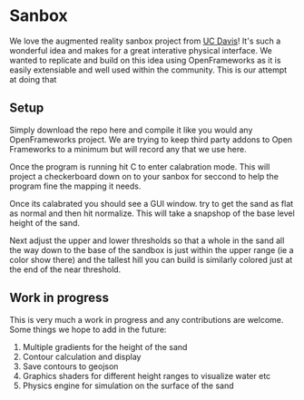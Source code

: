 # Sanbox

We love the augmented reality sanbox project from [UC Davis](http://idav.ucdavis.edu/~okreylos/ResDev/SARndbox/)! It's such a wonderful idea 
and makes for a great interative physical interface. We wanted to replicate and build on this idea using OpenFrameworks as it is easily extensiable 
and well used within the community. This is our attempt at doing that 



## Setup 

Simply download the repo here and compile it like you would any OpenFrameworks project. We are trying to keep third party 
addons to Open Frameworks to a minimum but will record any that we use here.

Once the program is running hit C to enter calabration mode. This will project a checkerboard down on to your sanbox for  seccond to 
help the program fine the mapping it needs. 

Once its calabrated you should see a GUI window. try to get the sand as flat as normal and then hit normalize. This will 
take a snapshop of the base level height of the sand. 

Next adjust the upper and lower thresholds so that a whole in the sand all the way down to the base of the sandbox is just within the upper 
range (ie a color show there) and the tallest hill you can build is similarly colored just at the end of the near threshold.

## Work in progress

This is very much a work in progress and any contributions are welcome. Some things we hope to add in the future: 

1. Multiple gradients for the height of the sand 
2. Contour calculation and display 
3. Save contours to geojson 
4. Graphics shaders for different height ranges to visualize water etc
5. Physics engine for simulation on the surface of the sand
